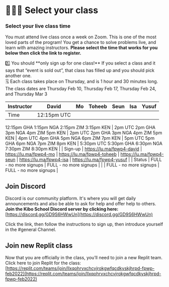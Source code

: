 # 🧑🏾‍🏫 Select your class

### Select your live class time

You must attend live class once a week on Zoom. This is one of the most loved parts of the program! You get a chance to solve problems live, and learn with amazing instructors. **Please select the time that works for you below then click the link to register.** 

<aside>
1️⃣ You should **only sign up for one class!** If you select a class and it says that “event is sold out”, that class has filled up and you should pick another one.

</aside>

<aside>
🗓️ Each class takes place on Thursday, and is 1 hour and 30 minutes long. The class dates are Thursday Feb 10, Thursday Feb 17, Thursday Feb 24, and Thursday Mar 3

</aside>

| Instructor | David | Mo | Toheeb | Seun | Isa | Yusuf |
| --- | --- | --- | --- | --- | --- | --- |
| Time | 12:15pm UTC 
12:15pm GHA
1:15pm NGA
2:15pm ZIM
3:15pm KEN | 2pm UTC
2pm GHA
3pm NGA
4pm ZIM
5pm KEN | 2pm UTC
2pm GHA
3pm NGA
4pm ZIM
5pm KEN | 4pm UTC
4pm GHA
5pm NGA
6pm ZIM
7pm KEN | 5pm UTC
5pm GHA
6pm NGA
7pm ZIM
8pm KEN | 5:30pm UTC
5:30pm GHA
6:30pm NGA
7:30pm ZIM
8:30pm KEN |
| Sign-up | https://lu.ma/fpwp4-david | https://lu.ma/fpwp4-mo | https://lu.ma/fpwp4-toheeb | https://lu.ma/fpwp4-seun | https://lu.ma/fpwp4-isa | https://lu.ma/fpwp4-yusuf |
| Status | FULL - no more signups | FULL - no more signups |  |  | FULL - no more signups | FULL - no more signups |

## Join Discord

Discord is our community platform. It's where you will get daily announcements and also be able to ask for help and offer help to others. **Join the Kibo School Discord server by clicking here:** [https://discord.gg/GD9S6HWwUn](https://discord.gg/GD9S6HWwUn) 

Click the link, then follow the instructions to sign up, then introduce yourself in the #general Channel.

## Join new Replit class

Now that you are officially in the class, you’ll need to join a new Replit team. Click here to join Replit for the class: [https://replit.com/teams/join/llxqohrvxchcvjrokgwfqcdkyskjhrpd-fpwp-feb2022](https://replit.com/teams/join/llxqohrvxchcvjrokgwfqcdkyskjhrpd-fpwp-feb2022)